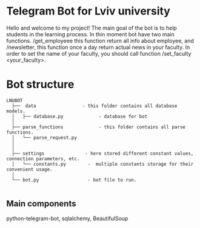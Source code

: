 # Telegram Bot for Lviv university
Hello and welcome to my project!
The main goal of the bot is to help students in the learning process. In thin moment bot have two main functions. /get_employeee <faculty> <Name> this function return all info about employee, and /newsletter, this function once a day return actual news in your faculty. In order to set the name of your faculty, you should call function /set_faculty <your_faculty>.
  
  # Bot structure 
  ```
LNUBOT
    ├──  data                 - this folder contains all database models.
    │   ├── database.py             - database for bot
    │
    ├── parse_functions             - this folder contains all parse functions.
    │   └── parse_request.py    
    │   
    │   
    ├── settings               - here stored different constant values, connection parameters, etc.
    │   └── constants.py        -  multiple constants storage for their convenient usage.
    │ 
    └── bot.py                  - bot file to run.
    
```
## Main components
python-telegram-bot, sqlalchemy, BeautifulSoup
